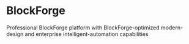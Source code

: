 # BlockForge
Professional BlockForge platform with BlockForge-optimized modern-design and enterprise intelligent-automation capabilities
